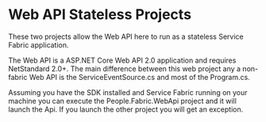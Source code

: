 # Web API Stateless Projects
These two projects allow the Web API here to run as a stateless Service Fabric application.

The Web API is a ASP.NET Core Web API 2.0 application and requires NetStandard 2.0+.  The main difference between this web project any a non-fabric Web API is the ServiceEventSource.cs and most of the Program.cs.

Assuming you have the SDK installed and Service Fabric running on your machine you can execute the People.Fabric.WebApi project and it will launch the Api.  If you launch the other project you will get an exception.

